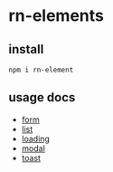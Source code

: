 # rn-elements

## install
```shell
npm i rn-element
```

## usage docs
- [form](https://github.com/HuiWang111/rn-element/blob/main/docs/form.md)
- [list](https://github.com/HuiWang111/rn-element/blob/main/docs/list.md)
- [loading](https://github.com/HuiWang111/rn-element/blob/main/docs/loading.md)
- [modal](https://github.com/HuiWang111/rn-element/blob/main/docs/modal.md)
- [toast](https://github.com/HuiWang111/rn-element/blob/main/docs/toast.md)
